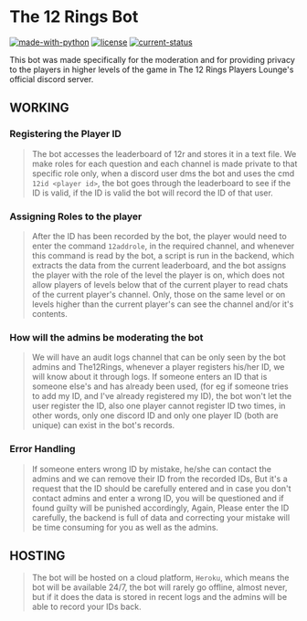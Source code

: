 # The 12 Rings Bot

[![made-with-python](https://img.shields.io/badge/Made%20with-Python-1f425f.svg)](https://www.python.org/)
[![license](https://img.shields.io/badge/License-MIT-green)](https://doge.mit-license.org/)
[![current-status](https://img.shields.io/badge/Current%20Status%20of%20the%20Game-Finished-%236c0101)](https://the12rings.com/)

This bot was made specifically for the moderation and for providing privacy to the players in higher levels of the game in The 12 Rings Players Lounge's official discord server.

## WORKING

### Registering the Player ID
> The bot accesses the leaderboard of 12r and stores it in a text file. We make roles for each question and each channel is made private to that specific role only, when a discord user dms the bot and uses the cmd `12id <player id>`, the bot goes through the leaderboard to see if the ID is valid, if the ID is valid the bot will record the ID of that user.

### Assigning Roles to the player
> After the ID has been recorded by the bot, the player would need to enter the command `12addrole`, in the required channel, and whenever this command is read by the bot, a script is run in the backend, which extracts the data from the current leaderboard, and the bot assigns the player with the role of the level the player is on, which does not allow players of levels below that of the current player to read chats of the current player's channel. Only, those on the same level or on levels higher than the current player's can see the channel and/or it's contents.

### How will the admins be moderating the bot
> We will have an audit logs channel that can be only seen by the bot admins and The12Rings, whenever a player registers his/her ID, we will know about it through logs. If someone enters an ID that is someone else's and has already been used, (for eg if someone tries to add my ID, and I've already registered my ID), the bot won't let the user register the ID, also one player cannot register ID two times, in other words, only one discord ID and only one player ID (both are unique) can exist in the bot's records.

### Error Handling
> If someone enters wrong ID by mistake, he/she can contact the admins and we can remove their ID from the recorded IDs, But it's a request that the ID should be carefully entered and in case you don't contact admins and enter a wrong ID, you will be questioned and if found guilty will be punished accordingly, Again, Please enter the ID carefully, the backend is full of data and correcting your mistake will be time consuming for you as well as the admins.


## HOSTING

> The bot will be hosted on a cloud platform, `Heroku`, which means the bot will be available 24/7, the bot will rarely go offline, almost never, but if it does the data is stored in recent logs and the admins will be able to record your IDs back.
